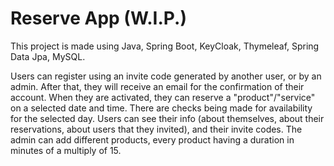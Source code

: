 # Reserve App (W.I.P.)



This project is made using Java, Spring Boot, KeyCloak, Thymeleaf, Spring Data Jpa, MySQL.

Users can register using an invite code generated by another user, or by an admin. After that, they will receive an email for the confirmation of their account.
When they are activated, they can reserve a "product"/"service" on a selected date and time. There are checks being made for availability for the selected day.
Users can see their info (about themselves, about their reservations, about users that they invited), and their invite codes.
The admin can add different products, every product having a duration in minutes of a multiply of 15.
